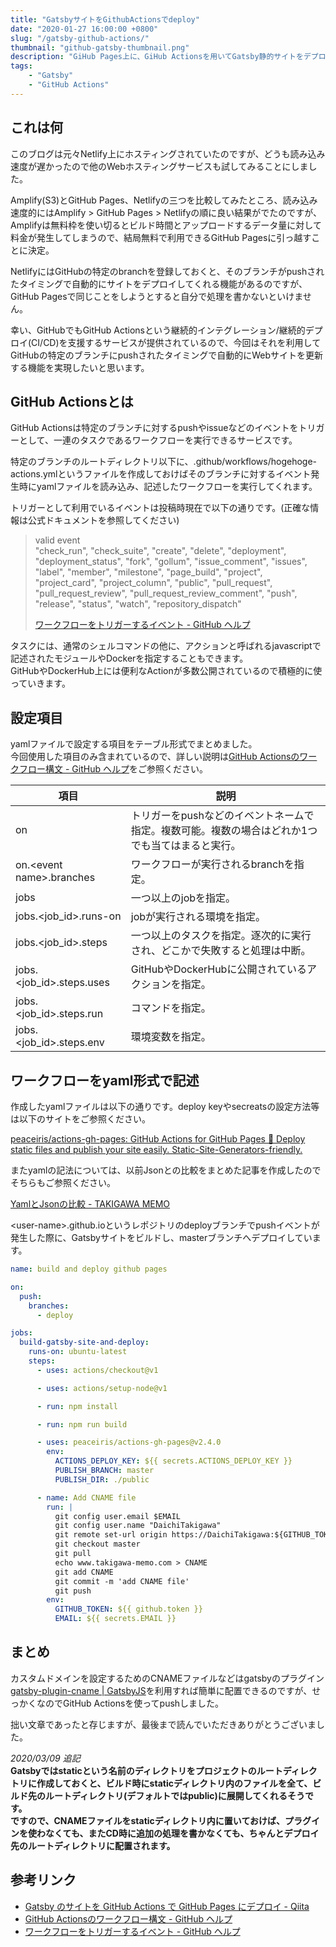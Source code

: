 ```yaml
---
title: "GatsbyサイトをGithubActionsでdeploy"
date: "2020-01-27 16:00:00 +0800"
slug: "/gatsby-github-actions/"
thumbnail: "github-gatsby-thumbnail.png"
description: "GiHub Pages上に、GiHub Actionsを用いてGatsby静的サイトをデプロイする方法をまとめました。最近よく耳にするCI/CDとかいうやつの初級編ですかね。"
tags:
    - "Gatsby"
    - "GitHub Actions"
---
```


## これは何

このブログは元々Netlify上にホスティングされていたのですが、どうも読み込み速度が遅かったので他のWebホスティングサービスも試してみることにしました。

Amplify(S3)とGitHub Pages、Netlifyの三つを比較してみたところ、読み込み速度的にはAmplify > GitHub Pages > Netlifyの順に良い結果がでたのですが、Amplifyは無料枠を使い切るとビルド時間とアップロードするデータ量に対して料金が発生してしまうので、結局無料で利用できるGitHub Pagesに引っ越すことに決定。

NetlifyにはGitHubの特定のbranchを登録しておくと、そのブランチがpushされたタイミングで自動的にサイトをデプロイしてくれる機能があるのですが、GitHub Pagesで同じことをしようとすると自分で処理を書かないといけません。

幸い、GitHubでもGitHub Actionsという継続的インテグレーション/継続的デプロイ(CI/CD)を支援するサービスが提供されているので、今回はそれを利用してGitHubの特定のブランチにpushされたタイミングで自動的にWebサイトを更新する機能を実現したいと思います。

## GitHub Actionsとは

GitHub Actionsは特定のブランチに対するpushやissueなどのイベントをトリガーとして、一連のタスクであるワークフローを実行できるサービスです。

特定のブランチのルートディレクトリ以下に、.github/workflows/hogehoge-actions.ymlというファイルを作成しておけばそのブランチに対するイベント発生時にyamlファイルを読み込み、記述したワークフローを実行してくれます。

トリガーとして利用でいるイベントは投稿時現在で以下の通りです。(正確な情報は公式ドキュメントを参照してください)

> valid event  
> "check\_run", "check\_suite", "create", "delete", "deployment", "deployment\_status", "fork", "gollum", "issue\_comment", "issues", "label", "member", "milestone", "page\_build", "project", "project\_card", "project\_column", "public", "pull\_request", "pull\_request\_review", "pull\_request\_review\_comment", "push", "release", "status", "watch", "repository\_dispatch"
>
> [ワークフローをトリガーするイベント - GitHub ヘルプ](https://help.github.com/ja/actions/automating-your-workflow-with-github-actions/events-that-trigger-workflows)

タスクには、通常のシェルコマンドの他に、アクションと呼ばれるjavascriptで記述されたモジュールやDockerを指定することもできます。  
GitHubやDockerHub上には便利なActionが多数公開されているので積極的に使っていきます。

## 設定項目

yamlファイルで設定する項目をテーブル形式でまとめました。  
今回使用した項目のみ含まれているので、詳しい説明は[GitHub Actionsのワークフロー構文 - GitHub ヘルプ](https://help.github.com/ja/actions/automating-your-workflow-with-github-actions/workflow-syntax-for-github-actions)をご参照ください。

|項目|説明|
|---|---|
|on|トリガーをpushなどのイベントネームで指定。複数可能。複数の場合はどれか1つでも当てはまると実行。|
|on.\<event name\>.branches|ワークフローが実行されるbranchを指定。|
|jobs|一つ以上のjobを指定。|
|jobs.\<job\_id\>.runs-on|jobが実行される環境を指定。|
|jobs.\<job\_id\>.steps|一つ以上のタスクを指定。逐次的に実行され、どこかで失敗すると処理は中断。|
|jobs.\<job\_id\>.steps.uses|GitHubやDockerHubに公開されているアクションを指定。|
|jobs.\<job\_id\>.steps.run|コマンドを指定。|
|jobs.\<job\_id\>.steps.env|環境変数を指定。|


## ワークフローをyaml形式で記述

作成したyamlファイルは以下の通りです。deploy keyやsecreatsの設定方法等は以下のサイトをご参照ください。

[peaceiris/actions-gh-pages: GitHub Actions for GitHub Pages 🚀 Deploy static files and publish your site easily. Static-Site-Generators-friendly.](https://github.com/peaceiris/actions-gh-pages)

またyamlの記法については、以前Jsonとの比較をまとめた記事を作成したのでそちらもご参照ください。

[YamlとJsonの比較 - TAKIGAWA MEMO](https://www.takigawa-memo.com/compare-yaml-json/)

\<user-name\>.github.ioというレポジトリのdeployブランチでpushイベントが発生した際に、Gatsbyサイトをビルドし、masterブランチへデプロイしています。

```yml:title=build-and-deploy.yml
name: build and deploy github pages

on:
  push:
    branches:
      - deploy

jobs:
  build-gatsby-site-and-deploy:
    runs-on: ubuntu-latest
    steps:
      - uses: actions/checkout@v1

      - uses: actions/setup-node@v1

      - run: npm install

      - run: npm run build

      - uses: peaceiris/actions-gh-pages@v2.4.0
        env:
          ACTIONS_DEPLOY_KEY: ${{ secrets.ACTIONS_DEPLOY_KEY }}
          PUBLISH_BRANCH: master
          PUBLISH_DIR: ./public

      - name: Add CNAME file
        run: |
          git config user.email $EMAIL
          git config user.name "DaichiTakigawa"
          git remote set-url origin https://DaichiTakigawa:${GITHUB_TOKEN}@github.com/DaichiTakigawa/DaichiTakigawa.github.io.git
          git checkout master
          git pull
          echo www.takigawa-memo.com > CNAME
          git add CNAME
          git commit -m 'add CNAME file'
          git push
        env:
          GITHUB_TOKEN: ${{ github.token }}
          EMAIL: ${{ secrets.EMAIL }}
```

## まとめ

カスタムドメインを設定するためのCNAMEファイルなどはgatsbyのプラグイン[gatsby-plugin-cname | GatsbyJS](https://www.gatsbyjs.org/packages/gatsby-plugin-cname/)を利用すれば簡単に配置できるのですが、せっかくなのでGitHub Actionsを使ってpushしました。

拙い文章であったと存じますが、最後まで読んでいただきありがとうございました。

*2020/03/09 追記*  
__Gatsbyではstaticという名前のディレクトリをプロジェクトのルートディレクトリに作成しておくと、ビルド時にstaticディレクトリ内のファイルを全て、ビルド先のルートディレクトリ(デフォルトではpublic)に展開してくれるそうです。  
ですので、CNAMEファイルをstaticディレクトリ内に置いておけば、プラグインを使わなくても、またCD時に追加の処理を書かなくても、ちゃんとデプロイ先のルートディレクトリに配置されます。__


## 参考リンク

- [Gatsby のサイトを GitHub Actions で GitHub Pages にデプロイ - Qiita](https://qiita.com/peaceiris/items/2f6d83802f2aefa66f9d)
- [GitHub Actionsのワークフロー構文 - GitHub ヘルプ](https://help.github.com/ja/actions/automating-your-workflow-with-github-actions/workflow-syntax-for-github-actions)
- [ワークフローをトリガーするイベント - GitHub ヘルプ](https://help.github.com/ja/actions/automating-your-workflow-with-github-actions/events-that-trigger-workflows)
